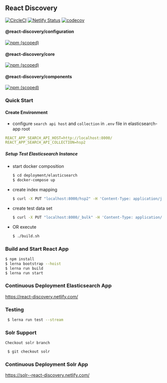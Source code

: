 ## React Discovery
[![CircleCI](https://circleci.com/gh/ubleipzig/react-discovery.svg?style=shield)](https://circleci.com/gh/ubleipzig/react-discovery)
[![Netlify Status](https://api.netlify.com/api/v1/badges/c5727bf2-2ed5-42f7-a8c1-274871f0c3ea/deploy-status)](https://app.netlify.com/sites/react-discovery/deploys)
[![codecov](https://codecov.io/gh/ubleipzig/react-discovery/branch/solr/graph/badge.svg)](https://codecov.io/gh/ubleipzig/react-discovery)

#### @react-discovery/configuration
[![npm (scoped)](https://img.shields.io/npm/v/@react-discovery/configuration.svg?color=blue)](https://www.npmjs.com/package/@react-discovery/configuration)

#### @react-discovery/core
[![npm (scoped)](https://img.shields.io/npm/v/@react-discovery/core.svg?color=blue)](https://www.npmjs.com/package/@react-discovery/core)

#### @react-discovery/components
[![npm (scoped)](https://img.shields.io/npm/v/@react-discovery/components.svg?color=blue)](https://www.npmjs.com/package/@react-discovery/components)

### Quick Start

#### Create Environment
- configure `search api host` and `collection` in `.env` file in elasticsearch-app root
```yaml
REACT_APP_SEARCH_API_HOST=http://localhost:8000/
REACT_APP_SEARCH_API_COLLECTION=hsp2
```
##### Setup Test Elasticsearch Instance
- start docker composition 
    ```bash
    $ cd deployment/elasticsearch
    $ docker-compose up
    ```
- create index mapping
    ```bash
    $ curl -X PUT "localhost:8000/hsp2" -H 'Content-Type: application/json' -d @test-data/hsp_mapping.json
    ```

- create test data set
    ```bash
    $ curl -X PUT "localhost:8000/_bulk" -H 'Content-Type: application/x-ndjson' --data-binary @test-data/test-data-09.txt
    ```
    
- OR execute 
    ```bash
    $ ./build.sh
    ```
    
### Build and Start React App
 ```bash
 $ npm install
 $ lerna bootstrap --hoist
 $ lerna run build
 $ lerna run start
```

### Continuous Deployment Elasticsearch App
https://react-discovery.netlify.com/

### Testing
```bash
 $ lerna run test --stream
```
### Solr Support
    Checkout solr branch
```bash
 $ git checkout solr
```
### Continuous Deployment Solr App
https://solr--react-discovery.netlify.com/
